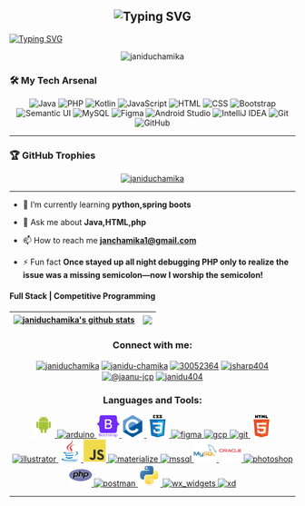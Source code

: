 <h2 align="center">
  <img src="https://readme-typing-svg.herokuapp.com?font=Fira+Code&size=30&pause=1000&color=e8e8ff&center=true&vCenter=true&width=1000&lines=Hello,+I'm+Janidu+Chamika!" alt="Typing SVG" />
</h2>
<a href="https://git.io/typing-svg"><img src="https://readme-typing-svg.demolab.com?font=Fira+Code&pause=1000&color=AFB7F7&center=true&vCenter=true&width=1080&lines=BSc+(Hons)+Computer+Studies+undergrad+at+the+University+of+Kelaniya.;BEng+(Hons)+Software+Engineering++undergrad++at+IIC+University+" alt="Typing SVG" /></a>
<p align="center"> <img src="https://komarev.com/ghpvc/?username=janiduchamika&label=Profile%20views&color=0e75b6&style=flat" alt="janiduchamika" /> </p>

### 🛠️ My Tech Arsenal
<p align="center">
  <img src="https://img.shields.io/badge/-Java-red?style=flat-square&logo=java" alt="Java" />
  <img src="https://img.shields.io/badge/-PHP-blue?style=flat-square&logo=php" alt="PHP" />
  <img src="https://img.shields.io/badge/-Kotlin-purple?style=flat-square&logo=kotlin" alt="Kotlin" />
  <img src="https://img.shields.io/badge/-JavaScript-yellow?style=flat-square&logo=javascript" alt="JavaScript" />
  <img src="https://img.shields.io/badge/-HTML-orange?style=flat-square&logo=html5" alt="HTML" />
  <img src="https://img.shields.io/badge/-CSS-blue?style=flat-square&logo=css3" alt="CSS" />
  <img src="https://img.shields.io/badge/-Bootstrap-teal?style=flat-square&logo=bootstrap" alt="Bootstrap" />
  <img src="https://img.shields.io/badge/-Semantic_UI-blueviolet?style=flat-square&logo=semantic-ui" alt="Semantic UI" />
  <img src="https://img.shields.io/badge/-MySQL-lightgrey?style=flat-square&logo=mysql" alt="MySQL" />
  <img src="https://img.shields.io/badge/-Figma-pink?style=flat-square&logo=figma" alt="Figma" />
  <img src="https://img.shields.io/badge/-Android_Studio-green?style=flat-square&logo=android-studio" alt="Android Studio" />
  <img src="https://img.shields.io/badge/-IntelliJ_IDEA-black?style=flat-square&logo=intellij-idea" alt="IntelliJ IDEA" />
  <img src="https://img.shields.io/badge/-Git-black?style=flat-square&logo=git" alt="Git" />
  <img src="https://img.shields.io/badge/-GitHub-grey?style=flat-square&logo=github" alt="GitHub" />
</p>

---
### 🏆 GitHub Trophies
<p align="center"> <a href="https://github.com/ryo-ma/github-profile-trophy"><img src="https://github-profile-trophy.vercel.app/?username=janiduchamika&theme=dracula" alt="janiduchamika" /></a> 
</p>

---
- 🌱 I’m currently learning **python,spring boots**

- 💬 Ask me about **Java,HTML,php**

- 📫 How to reach me **janchamika1@gmail.com**

- ⚡ Fun fact **Once stayed up all night debugging PHP only to realize the issue was a missing semicolon—now I worship the semicolon!**



 <p align="center">
  <h4> Full Stack | Competitive Programming </h4>
 </p>



| <a href="https://github.com/janiduchamika/github-readme-stats"><img align="center" src="https://github-readme-stats.vercel.app/api?username=janiduchamika&show_icons=true&include_all_commits=true&theme=catppuccin_mocha&hide_border=true" alt="janiduchamika's github stats" /></a> | <a href="https://github.com/janiduchamika/github-readme-stats"><img align="center" src="https://github-readme-stats.vercel.app/api/top-langs/?username=janiduchamika&layout=compact&theme=catppuccin_mocha&hide_border=true" /></a> |
| ---------------- | --------------- |

<h3 align="center">Connect with me:</h3>
<p align="center">
<a href="https://codepen.io/janiduchamika" target="blank"><img align="center" src="https://raw.githubusercontent.com/rahuldkjain/github-profile-readme-generator/master/src/images/icons/Social/codepen.svg" alt="janiduchamika" height="30" width="40" /></a>
<a href="https://linkedin.com/in/janidu-chamika" target="blank"><img align="center" src="https://raw.githubusercontent.com/rahuldkjain/github-profile-readme-generator/master/src/images/icons/Social/linked-in-alt.svg" alt="janidu-chamika" height="30" width="40" /></a>
<a href="https://stackoverflow.com/users/30052364" target="blank"><img align="center" src="https://raw.githubusercontent.com/rahuldkjain/github-profile-readme-generator/master/src/images/icons/Social/stack-overflow.svg" alt="30052364" height="30" width="40" /></a>
<a href="https://fb.com/jsharp404" target="blank"><img align="center" src="https://raw.githubusercontent.com/rahuldkjain/github-profile-readme-generator/master/src/images/icons/Social/facebook.svg" alt="jsharp404" height="30" width="40" /></a>
<a href="https://www.youtube.com/c/@jaanu-jcp" target="blank"><img align="center" src="https://raw.githubusercontent.com/rahuldkjain/github-profile-readme-generator/master/src/images/icons/Social/youtube.svg" alt="@jaanu-jcp" height="30" width="40" /></a>
<a href="https://discord.gg/janidu404" target="blank"><img align="center" src="https://raw.githubusercontent.com/rahuldkjain/github-profile-readme-generator/master/src/images/icons/Social/discord.svg" alt="janidu404" height="30" width="40" /></a>
</p>

<h3 align="center">Languages and Tools:</h3>
<p align="center"> <a href="https://developer.android.com" target="_blank" rel="noreferrer"> <img src="https://raw.githubusercontent.com/devicons/devicon/master/icons/android/android-original-wordmark.svg" alt="android" width="40" height="40"/> </a> <a href="https://www.arduino.cc/" target="_blank" rel="noreferrer"> <img src="https://cdn.worldvectorlogo.com/logos/arduino-1.svg" alt="arduino" width="40" height="40"/> </a> <a href="https://getbootstrap.com" target="_blank" rel="noreferrer"> <img src="https://raw.githubusercontent.com/devicons/devicon/master/icons/bootstrap/bootstrap-plain-wordmark.svg" alt="bootstrap" width="40" height="40"/> </a> <a href="https://www.cprogramming.com/" target="_blank" rel="noreferrer"> <img src="https://raw.githubusercontent.com/devicons/devicon/master/icons/c/c-original.svg" alt="c" width="40" height="40"/> </a> <a href="https://www.w3schools.com/css/" target="_blank" rel="noreferrer"> <img src="https://raw.githubusercontent.com/devicons/devicon/master/icons/css3/css3-original-wordmark.svg" alt="css3" width="40" height="40"/> </a> <a href="https://www.figma.com/" target="_blank" rel="noreferrer"> <img src="https://www.vectorlogo.zone/logos/figma/figma-icon.svg" alt="figma" width="40" height="40"/> </a> <a href="https://cloud.google.com" target="_blank" rel="noreferrer"> <img src="https://www.vectorlogo.zone/logos/google_cloud/google_cloud-icon.svg" alt="gcp" width="40" height="40"/> </a> <a href="https://git-scm.com/" target="_blank" rel="noreferrer"> <img src="https://www.vectorlogo.zone/logos/git-scm/git-scm-icon.svg" alt="git" width="40" height="40"/> </a> <a href="https://www.w3.org/html/" target="_blank" rel="noreferrer"> <img src="https://raw.githubusercontent.com/devicons/devicon/master/icons/html5/html5-original-wordmark.svg" alt="html5" width="40" height="40"/> </a> <a href="https://www.adobe.com/in/products/illustrator.html" target="_blank" rel="noreferrer"> <img src="https://www.vectorlogo.zone/logos/adobe_illustrator/adobe_illustrator-icon.svg" alt="illustrator" width="40" height="40"/> </a> <a href="https://www.java.com" target="_blank" rel="noreferrer"> <img src="https://raw.githubusercontent.com/devicons/devicon/master/icons/java/java-original.svg" alt="java" width="40" height="40"/> </a> <a href="https://developer.mozilla.org/en-US/docs/Web/JavaScript" target="_blank" rel="noreferrer"> <img src="https://raw.githubusercontent.com/devicons/devicon/master/icons/javascript/javascript-original.svg" alt="javascript" width="40" height="40"/> </a> <a href="https://materializecss.com/" target="_blank" rel="noreferrer"> <img src="https://raw.githubusercontent.com/prplx/svg-logos/5585531d45d294869c4eaab4d7cf2e9c167710a9/svg/materialize.svg" alt="materialize" width="40" height="40"/> </a> <a href="https://www.microsoft.com/en-us/sql-server" target="_blank" rel="noreferrer"> <img src="https://www.svgrepo.com/show/303229/microsoft-sql-server-logo.svg" alt="mssql" width="40" height="40"/> </a> <a href="https://www.mysql.com/" target="_blank" rel="noreferrer"> <img src="https://raw.githubusercontent.com/devicons/devicon/master/icons/mysql/mysql-original-wordmark.svg" alt="mysql" width="40" height="40"/> </a> <a href="https://www.oracle.com/" target="_blank" rel="noreferrer"> <img src="https://raw.githubusercontent.com/devicons/devicon/master/icons/oracle/oracle-original.svg" alt="oracle" width="40" height="40"/> </a> <a href="https://www.photoshop.com/en" target="_blank" rel="noreferrer"> <img src="https://www.adobe.com/cc-shared/assets/img/product-icons/svg/photoshop-40.svg" alt="photoshop" width="40" height="40"/> </a> <a href="https://www.php.net" target="_blank" rel="noreferrer"> <img src="https://raw.githubusercontent.com/devicons/devicon/master/icons/php/php-original.svg" alt="php" width="40" height="40"/> </a> <a href="https://postman.com" target="_blank" rel="noreferrer"> <img src="https://www.vectorlogo.zone/logos/getpostman/getpostman-icon.svg" alt="postman" width="40" height="40"/> </a> <a href="https://www.python.org" target="_blank" rel="noreferrer"> <img src="https://raw.githubusercontent.com/devicons/devicon/master/icons/python/python-original.svg" alt="python" width="40" height="40"/> </a> <a href="https://www.wxwidgets.org/" target="_blank" rel="noreferrer"> <img src="https://upload.wikimedia.org/wikipedia/commons/b/bb/WxWidgets.svg" alt="wx_widgets" width="40" height="40"/> </a> <a href="https://www.adobe.com/products/xd.html" target="_blank" rel="noreferrer"> <img src="https://helpx.adobe.com/content/dam/help/mnemonics/xd_app_RGB_2017.svg" alt="xd" width="40" height="40"/> </a> </p>

---
<!-- Copy-paste in your Readme.md file -->
<!--
<a href="https://next.ossinsight.io/widgets/official/compose-user-dashboard-stats?user_id=100714228" target="_blank" style="display: block" align="center">
  <picture>
    <source media="(prefers-color-scheme: dark)" srcset="https://next.ossinsight.io/widgets/official/compose-user-dashboard-stats/thumbnail.png?user_id=100714228&image_size=auto&color_scheme=dark" width="771" height="auto">
    <img alt="Dashboard stats of Janidu Chamika" src="https://next.ossinsight.io/widgets/official/compose-user-dashboard-stats/thumbnail.png?user_id=100714228&image_size=auto&color_scheme=light" width="771" height="auto">
  </picture>
</a>
-->
<!-- Made with [OSS Insight](https://ossinsight.io/) -->


